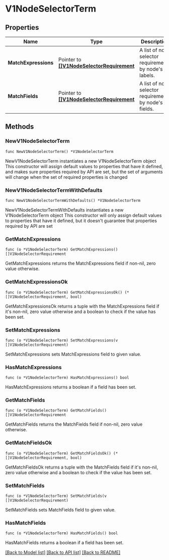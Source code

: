 # V1NodeSelectorTerm

## Properties

Name | Type | Description | Notes
------------ | ------------- | ------------- | -------------
**MatchExpressions** | Pointer to [**[]V1NodeSelectorRequirement**](V1NodeSelectorRequirement.md) | A list of node selector requirements by node&#39;s labels. | [optional] 
**MatchFields** | Pointer to [**[]V1NodeSelectorRequirement**](V1NodeSelectorRequirement.md) | A list of node selector requirements by node&#39;s fields. | [optional] 

## Methods

### NewV1NodeSelectorTerm

`func NewV1NodeSelectorTerm() *V1NodeSelectorTerm`

NewV1NodeSelectorTerm instantiates a new V1NodeSelectorTerm object
This constructor will assign default values to properties that have it defined,
and makes sure properties required by API are set, but the set of arguments
will change when the set of required properties is changed

### NewV1NodeSelectorTermWithDefaults

`func NewV1NodeSelectorTermWithDefaults() *V1NodeSelectorTerm`

NewV1NodeSelectorTermWithDefaults instantiates a new V1NodeSelectorTerm object
This constructor will only assign default values to properties that have it defined,
but it doesn't guarantee that properties required by API are set

### GetMatchExpressions

`func (o *V1NodeSelectorTerm) GetMatchExpressions() []V1NodeSelectorRequirement`

GetMatchExpressions returns the MatchExpressions field if non-nil, zero value otherwise.

### GetMatchExpressionsOk

`func (o *V1NodeSelectorTerm) GetMatchExpressionsOk() (*[]V1NodeSelectorRequirement, bool)`

GetMatchExpressionsOk returns a tuple with the MatchExpressions field if it's non-nil, zero value otherwise
and a boolean to check if the value has been set.

### SetMatchExpressions

`func (o *V1NodeSelectorTerm) SetMatchExpressions(v []V1NodeSelectorRequirement)`

SetMatchExpressions sets MatchExpressions field to given value.

### HasMatchExpressions

`func (o *V1NodeSelectorTerm) HasMatchExpressions() bool`

HasMatchExpressions returns a boolean if a field has been set.

### GetMatchFields

`func (o *V1NodeSelectorTerm) GetMatchFields() []V1NodeSelectorRequirement`

GetMatchFields returns the MatchFields field if non-nil, zero value otherwise.

### GetMatchFieldsOk

`func (o *V1NodeSelectorTerm) GetMatchFieldsOk() (*[]V1NodeSelectorRequirement, bool)`

GetMatchFieldsOk returns a tuple with the MatchFields field if it's non-nil, zero value otherwise
and a boolean to check if the value has been set.

### SetMatchFields

`func (o *V1NodeSelectorTerm) SetMatchFields(v []V1NodeSelectorRequirement)`

SetMatchFields sets MatchFields field to given value.

### HasMatchFields

`func (o *V1NodeSelectorTerm) HasMatchFields() bool`

HasMatchFields returns a boolean if a field has been set.


[[Back to Model list]](../README.md#documentation-for-models) [[Back to API list]](../README.md#documentation-for-api-endpoints) [[Back to README]](../README.md)


